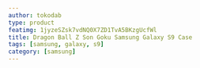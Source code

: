 ```yaml
---
author: tokodab
type: product
featimg: 1jyzeSZsk7vdNQ0X7ZD1TvA5BKzgUcfWl
title: Dragon Ball Z Son Goku Samsung Galaxy S9 Case
tags: [samsung, galaxy, s9]
category: [samsung]
---
```

